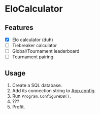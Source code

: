 # EloCalculator

## Features
- [x] Elo calculator (duh)
- [ ] Tiebreaker calculator
- [ ] Global/Tournament leaderboard
- [ ] Tournament pairing

## Usage
1. Create a SQL database.
2. Add its connection string to [App.config](https://github.com/asdia0/EloCalculator/blob/master/src/EloCalculator/App.config).
3. Run `Program.ConfigureDB()`.
4. ???
5. Profit.
